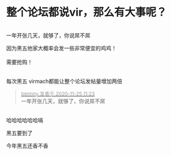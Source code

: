 # 整个论坛都说vir，那么有大事呢？


<img src="static/image/smiley/default/lol.gif" smilieid="12" border="0" alt="" />

一年开张几天，就够了，你说屌不屌

因为黑五他家大概率会发一些非常便宜的鸡鸡！<br />
<br />
需要抢购！<br />
<br />
<img src="static/image/smiley/default/lol.gif" smilieid="12" border="0" alt="" /><img src="static/image/smiley/default/lol.gif" smilieid="12" border="0" alt="" /><img src="static/image/smiley/default/lol.gif" smilieid="12" border="0" alt="" />

每次黑五 virmach都能让整个论坛发帖量增加两倍 

<div class="quote"><blockquote><font size="2"><a href="https://www.hostloc.com/forum.php?mod=redirect&amp;goto=findpost&amp;pid=9513971&amp;ptid=771139" target="_blank"><font color="#999999">bennny 发表于 2020-11-25 11:23</font></a></font><br />
一年开张几天，就够了，你说屌不屌</blockquote></div><br />
哈哈哈哈哈哈嗝<img src="static/image/smiley/yct/010.gif" smilieid="41" border="0" alt="" /><img id="aimg_n6ZJ9" onclick="zoom(this, this.src, 0, 0, 0)" class="zoom" src="https://cdn.jsdelivr.net/gh/hishis/forum-master/public/images/patch.gif" onmouseover="img_onmouseoverfunc(this)" onload="thumbImg(this)" border="0" alt="" />

黑五要到了

<img src="static/image/smiley/default/lol.gif" smilieid="12" border="0" alt="" />今年黑五还香不香
